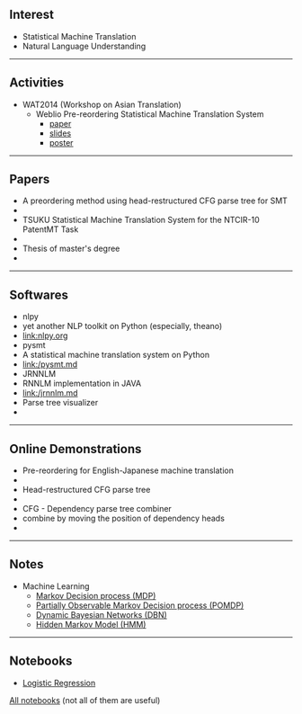 
Interest
---
- Statistical Machine Translation
- Natural Language Understanding

------

Activities
---
- WAT2014 (Workshop on Asian Translation)
	- Weblio Pre-reordering Statistical Machine Translation System
		- [paper](/WAT2014/wat2014.paper.shu.pdf)
		- [slides](/WAT2014/wat2014.slides.shu.pdf)
		- [poster](/WAT2014/wat2014.poster.shu.pdf)

------
		
Papers
---

- A preordering method using head-restructured CFG parse tree for SMT
 - [](http://www.anlp.jp/proceedings/annual_meeting/2014/pdf_dir/P6-5.pdf)
- TSUKU Statistical Machine Translation System for the NTCIR-10 PatentMT Task
 - [](http://research.nii.ac.jp/ntcir/workshop/OnlineProceedings10/pdf/NTCIR/PatentMT/20-NTCIR10-PATENTMT-ZhuZ.pdf)
- Thesis of master's degree
 - []()

------

Softwares
---
- nlpy
 - yet another NLP toolkit on Python (especially, theano)
 - [link:nlpy.org](http://nlpy.org)
- pysmt
 - A statistical machine translation system on Python
 - [link:/pysmt.md](/pysmt.md)
- JRNNLM
 - RNNLM implementation in JAVA
 - [link:/jrnnlm.md](/jrnnlm.md)
- Parse tree visualizer
 - [](http://demos.uaca.com/demos/parsetree)

------


Online Demonstrations
---

- Pre-reordering for English-Japanese machine translation
 - [](http://demos.uaca.com/demos/raphreorder)
- Head-restructured CFG parse tree
 - [](http://demos.uaca.com/demos/hdtree)
- CFG - Dependency parse tree combiner
 - combine by moving the position of dependency heads
 - [](http://demos.uaca.com/demos/combiner)

------

Notes
---
- Machine Learning
	- [Markov Decision process (MDP)](/machine_learning/markov_decision_process.md)
	- [Partially Observable Markov Decision process (POMDP)](/machine_learning/POMDP.md)
	- [Dynamic Bayesian Networks (DBN)](/machine_learning/dynamic_bayesian_networks.md)
	- [Hidden Markov Model (HMM)](/machine_learning/hidden_markov_model.md)

------


Notebooks
---
- [Logistic Regression](http://nbviewer.ipython.org/github/zomux/notebook/blob/master/Logistic%20Regression.ipynb)

[All notebooks](http://nbviewer.ipython.org/github/zomux/notebook/tree/master) (not all of them are useful)

